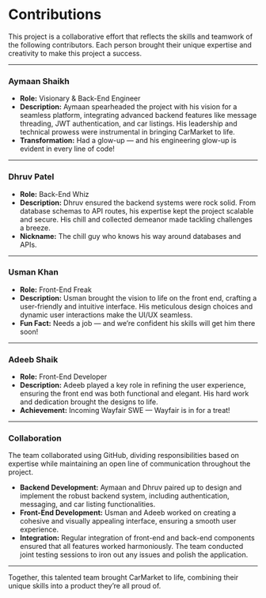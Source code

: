 # **Contributions**

This project is a collaborative effort that reflects the skills and teamwork of the following contributors. Each person brought their unique expertise and creativity to make this project a success.

---

### **Aymaan Shaikh**
- **Role:** Visionary & Back-End Engineer  
- **Description:** Aymaan spearheaded the project with his vision for a seamless platform, integrating advanced backend features like message threading, JWT authentication, and car listings. His leadership and technical prowess were instrumental in bringing CarMarket to life.  
- **Transformation:** Had a glow-up — and his engineering glow-up is evident in every line of code!  

---

### **Dhruv Patel**
- **Role:** Back-End Whiz  
- **Description:** Dhruv ensured the backend systems were rock solid. From database schemas to API routes, his expertise kept the project scalable and secure. His chill and collected demeanor made tackling challenges a breeze.  
- **Nickname:** The chill guy who knows his way around databases and APIs.  

---

### **Usman Khan**
- **Role:** Front-End Freak  
- **Description:** Usman brought the vision to life on the front end, crafting a user-friendly and intuitive interface. His meticulous design choices and dynamic user interactions make the UI/UX seamless.  
- **Fun Fact:** Needs a job — and we’re confident his skills will get him there soon!  

---

### **Adeeb Shaik**
- **Role:** Front-End Developer  
- **Description:** Adeeb played a key role in refining the user experience, ensuring the front end was both functional and elegant. His hard work and dedication brought the designs to life.  
- **Achievement:** Incoming Wayfair SWE — Wayfair is in for a treat!  

---

### **Collaboration**
The team collaborated using GitHub, dividing responsibilities based on expertise while maintaining an open line of communication throughout the project.  
- **Backend Development:** Aymaan and Dhruv paired up to design and implement the robust backend system, including authentication, messaging, and car listing functionalities.  
- **Front-End Development:** Usman and Adeeb worked on creating a cohesive and visually appealing interface, ensuring a smooth user experience.  
- **Integration:** Regular integration of front-end and back-end components ensured that all features worked harmoniously. The team conducted joint testing sessions to iron out any issues and polish the application.

---

Together, this talented team brought CarMarket to life, combining their unique skills into a product they’re all proud of.